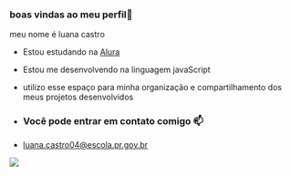 ### boas vindas ao meu perfil👋

meu nome é luana castro

- Estou estudando na [Alura](https://www.alura.com.br)
- Estou me desenvolvendo na linguagem javaScript
- utilizo esse espaço para minha organização  e compartilhamento dos meus projetos desenvolvidos

- ### Você pode entrar em contato comigo 📫

- luana.castro04@escola.pr.gov.br

![](https://media1.tenor.com/m/3NBIXb4SaC4AAAAC/bear.gif)
